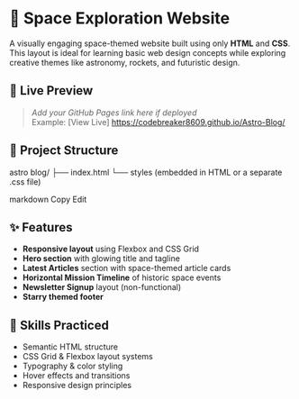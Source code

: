 # 🚀 Space Exploration Website

A visually engaging space-themed website built using only **HTML** and **CSS**. This layout is ideal for learning basic web design concepts while exploring creative themes like astronomy, rockets, and futuristic design.

## 🌌 Live Preview

> _Add your GitHub Pages link here if deployed_  
> Example: [View Live] https://codebreaker8609.github.io/Astro-Blog/

## 📂 Project Structure

astro blog/
├── index.html
└── styles (embedded in HTML or a separate .css file)

markdown
Copy
Edit

## ✨ Features

- **Responsive layout** using Flexbox and CSS Grid
- **Hero section** with glowing title and tagline
- **Latest Articles** section with space-themed article cards
- **Horizontal Mission Timeline** of historic space events
- **Newsletter Signup** layout (non-functional)
- **Starry themed footer**

## 🎯 Skills Practiced

- Semantic HTML structure
- CSS Grid & Flexbox layout systems
- Typography & color styling
- Hover effects and transitions
- Responsive design principles
